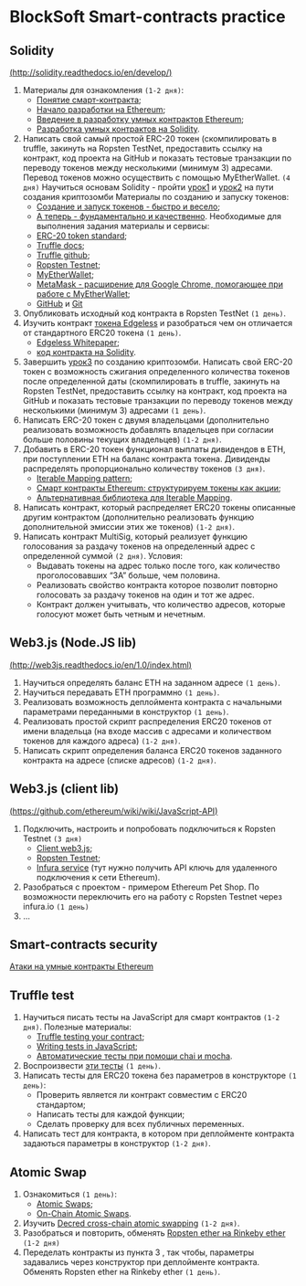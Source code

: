 # BlockSoft Smart-contracts practice

## Solidity
[(http://solidity.readthedocs.io/en/develop/)](http://solidity.readthedocs.io/en/develop/)

1. Материалы для ознакомления `(1-2 дня)`:
   - [Понятие смарт-контракта](https://forklog.com/chto-takoe-smart-kontrakt/);
   - [Начало разработки на Ethereum](https://habrahabr.ru/post/336132/);
   - [Введение в разработку умных контрактов Ethereum](https://habrahabr.ru/post/335710/);
   - [Разработка умных контрактов на Solidity](https://habrahabr.ru/post/312008/).
2. Написать свой самый простой ERC-20 токен (скомпилировать в truffle, закинуть на Ropsten TestNet, предоставить ссылку на контракт, код проекта на GitHub и показать тестовые транзакции по переводу токенов между несколькими (минимум 3) адресами.
   Перевод токенов можно осуществить с помощью MyEtherWallet. `(4 дня)`
   Научиться основам Solidity - пройти [урок1](https://cryptozombies.io/en/lesson/1) и [урок2](https://cryptozombies.io/en/lesson/2) на пути создания криптозомби
   Материалы по созданию и запуску токенов:
   - [Создание и запуск токенов - быстро и весело](https://medium.com/bitfwd/how-to-issue-your-own-token-on-ethereum-in-less-than-20-minutes-ac1f8f022793);
   - [А теперь - фундаментально и качественно](https://www.ethereum.org/token).
   Необходимые для выполнения задания материалы и сервисы:
   - [ERC-20 token standard](https://theethereum.wiki/w/index.php/ERC20_Token_Standard);
   - [Truffle docs](http://truffle.readthedocs.io/en/beta/);
   - [Truffle github](https://github.com/trufflesuite/truffle/);
   - [Ropsten Testnet](https://ropsten.etherscan.io/);
   - [MyEtherWallet](https://www.myetherwallet.com/);
   - [MetaMask - расширение для Google Chrome, помогающее при работе с MyEtherWallet](www.metamask.io);
   - [GitHub](https://github.com/) и [Git](https://git-scm.com/docs)
3. Опубликовать исходный код контракта в Ropsten TestNet `(1 день)`.
4. Изучить контракт [токена Edgeless](https://etherscan.io/token/Edgeless) и разобраться чем он отличается от стандартного ERC20 токена `(1 день)`.
   - [Edgeless Whitepaper](https://coss.io/documents/white-papers/edgeless.pdf);
   - [код контракта на Solidity](https://github.com/EdgelessCasino/Smart-Contracts).
5. Завершить [урок3](https://cryptozombies.io/en/lesson/3) по созданию криптозомби. Написать свой ERC-20 токен с возможность сжигания определенного количества токенов после определенной даты (скомпилировать в truffle, закинуть на Ropsten TestNet, предоставить ссылку на контракт, код проекта на GitHub и показать тестовые транзакции по переводу токенов между несколькими (минимум 3) адресами `(1 день)`.
6. Написать ERC-20 токен с двумя владельцами (дополнительно реализовать возможность добавлять владельцев при согласии больше половины текущих владельцев) `(1-2 дня)`.
7. Добавить в ERC-20 токен функционал выплаты дивидендов в ETH, при поступлении ETH на баланс контракта токена. Дивиденды распределять пропорционально количеству токенов `(3 дня)`.
   - [Iterable Mapping pattern](https://github.com/ethereum/dapp-bin/blob/master/library/iterable_mapping.sol);
   - [Смарт контракты Ethereum: структурируем токены как акции](https://habrahabr.ru/post/328246/);
   - [Альтернативная библиотека для Iterable Mapping](https://github.com/szerintedmi/solidity-itMapsLib).
8. Написать контракт, который распределяет ERC20 токены описанные другим контрактом (дополнительно реализовать функцию дополнительной эмиссии этих же токенов) `(1-2 дня)`.
9. Написать контракт MultiSig, который реализует функцию голосования за раздачу токенов на определенный адрес с определенной суммой `(2 дня)`.
   Условия:
   - Выдавать токены на адрес только после того, как количество проголосовавших “ЗА” больше, чем половина.
   - Реализовать свойство контракта которое позволит повторно голосовать за раздачу токенов на один и тот же адрес.
   - Контракт должен учитывать, что количество адресов, которые голосуют может быть четным и нечетным.  


## Web3.js (Node.JS lib)
[(http://web3js.readthedocs.io/en/1.0/index.html)](http://web3js.readthedocs.io/en/1.0/index.html)

1. Научиться определять баланс ETH на заданном адресе `(1 день)`.
2. Научиться передавать ETH программно `(1 день)`.
3. Реализовать возможность деплоймента контракта с начальными параметрами переданными в конструктор `(1 день)`.
4. Реализовать простой скрипт распределения ERC20 токенов от имени владельца (на входе массив с адресами и количеством токенов для каждого адреса) `(1-2 дня)`.
5. Написать скрипт определения баланса ERC20 токенов заданного контракта на адресе (списке адресов) `(1-2 дня)`.


## Web3.js (client lib)
[(https://github.com/ethereum/wiki/wiki/JavaScript-API)](https://github.com/ethereum/wiki/wiki/JavaScript-API)

1. Подключить, настроить и попробовать подключиться к Ropsten Testnet `(3 дня)`
   - [Client web3.js](https://github.com/ethereum/web3.js/);
   - [Ropsten Testnet](https://ropsten.etherscan.io/);
   - [Infura service](https://infura.io/) (тут нужно получить API ключь для удаленного подключения к сети Ethereum).
2. Разобраться с проектом - примером Ethereum Pet Shop. По возможности переключить его на работу с Ropsten Testnet через infura.io `(1 день)`
3. ...


## Smart-contracts security

[Атаки на умные контракты Ethereum](https://www.cryptologie.net/article/423/attacks-on-ethereum-smart-contracts/)


## Truffle test

1. Научиться писать тесты на JavaScript для смарт контрактов `(1-2 дня)`.
   Полезные материалы:
   - [Truffle testing your contract](http://truffleframework.com/docs/getting_started/testing);
   - [Writing tests in JavaScript](http://truffleframework.com/docs/getting_started/javascript-tests);
   - [Автоматические тесты при помощи chai и mocha](https://learn.javascript.ru/testing).
2. Воспроизвести [эти тесты](http://truffleframework.com/docs/getting_started/javascript-tests) `(1 день)`.
3. Написать тесты для ERC20 токена без параметров в конструкторе `(1 день)`:
   - Проверить является ли контракт совместим с ERC20 стандартом;
   - Написать тесты для каждой функции;
   - Сделать проверку для всех публичных переменных.
4. Написать тест для контракта, в котором при деплойменте контракта задаються параметры в конструктор `(1-2 дня)`.


## Atomic Swap
1. Ознакомиться `(1 день)`:
   - [Atomic Swaps](https://bitcointechtalk.com/atomic-swaps-d6ca26b680fe);
   - [On-Chain Atomic Swaps](https://blog.decred.org/2017/09/20/On-Chain-Atomic-Swaps/).
2. Изучить [Decred cross-chain atomic swapping](https://github.com/decred/atomicswap/) `(1-2 дня)`.
3. Разобраться и повторить, обменять [Ropsten ether на Rinkeby ether](https://medium.com/@DontPanicBurns/ethereum-cross-chain-atomic-swaps-5a91adca4f43) `(1-2 дня)`
4. Переделать контракты из пункта 3 , так чтобы, параметры задавались через конструктор при деплойменте контракта. Обменять Ropsten ether на Rinkeby ether `(1 день)`.

